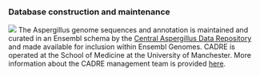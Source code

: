 

### Database construction and maintenance

![](/img/logomanchester.gif) The Aspergillus genome sequences and
annotation is maintained and curated in an Ensembl schema by the
[Central Aspergillus Data Repository](http://www.cadre-genomes.org.uk)
and made available for inclusion within Ensembl Genomes. CADRE is
operated at the School of Medicine at the University of Manchester. More
information about the CADRE management team is provided
[here](http://www.cadre-genomes.org.uk/info/about/ManagementTeam.html).

